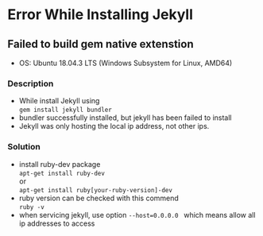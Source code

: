 # Error While Installing Jekyll

## Failed to build gem native extenstion
- OS: Ubuntu 18.04.3 LTS (Windows Subsystem for Linux, AMD64)
### Description
- While install Jekyll using  
  `gem install jekyll bundler`
- bundler successfully installed, but jekyll has been failed to install
- Jekyll was only hosting the local ip address, not other ips.
### Solution
- install ruby-dev package  
  `apt-get install ruby-dev`  
  or  
  `apt-get install ruby[your-ruby-version]-dev`
- ruby version can be checked with this commend  
  `ruby -v`
- when servicing jekyll, use option 
  `--host=0.0.0.0 `
  which means allow all ip addresses to access
